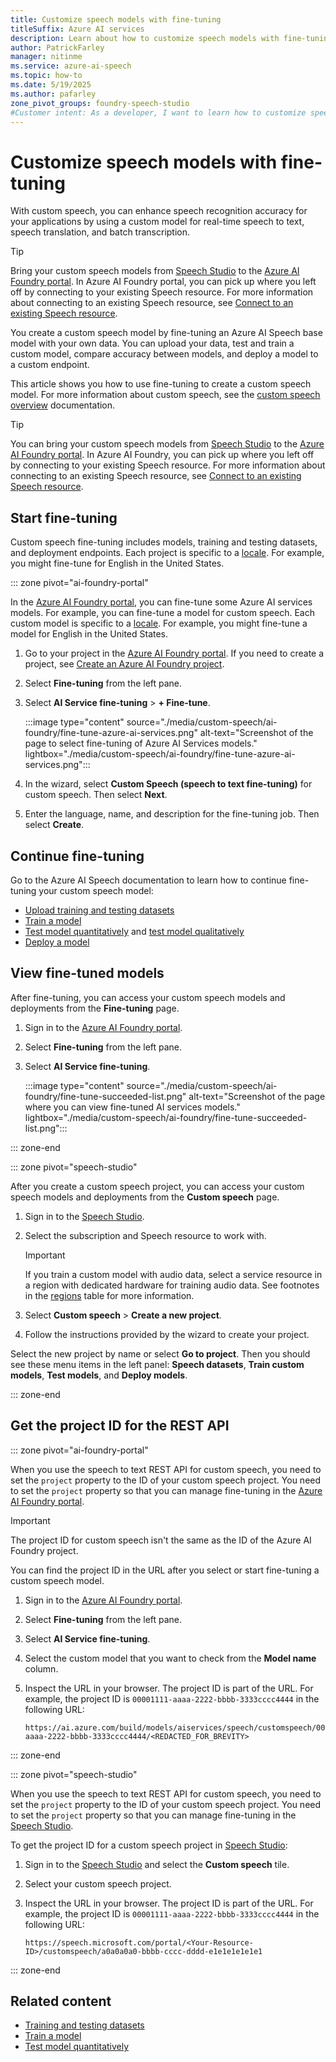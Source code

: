 ```yaml
---
title: Customize speech models with fine-tuning
titleSuffix: Azure AI services
description: Learn about how to customize speech models with fine-tuning. 
author: PatrickFarley
manager: nitinme
ms.service: azure-ai-speech
ms.topic: how-to
ms.date: 5/19/2025
ms.author: pafarley
zone_pivot_groups: foundry-speech-studio
#Customer intent: As a developer, I want to learn how to customize speech models with fine-tuning so that I can train and deploy a custom model.
---
```


# Customize speech models with fine-tuning

With custom speech, you can enhance speech recognition accuracy for your applications by using a custom model for real-time speech to text, speech translation, and batch transcription. 

> [!TIP]
> Bring your custom speech models from [Speech Studio](https://speech.microsoft.com) to the [Azure AI Foundry portal](https://ai.azure.com/?cid=learnDocs). In Azure AI Foundry portal, you can pick up where you left off by connecting to your existing Speech resource. For more information about connecting to an existing Speech resource, see [Connect to an existing Speech resource](../../ai-studio/ai-services/how-to/connect-ai-services.md#connect-azure-ai-services-after-you-create-a-project).

You create a custom speech model by fine-tuning an Azure AI Speech base model with your own data. You can upload your data, test and train a custom model, compare accuracy between models, and deploy a model to a custom endpoint.

This article shows you how to use fine-tuning to create a custom speech model. For more information about custom speech, see the [custom speech overview](./custom-speech-overview.md) documentation.

> [!TIP]
> You can bring your custom speech models from [Speech Studio](https://speech.microsoft.com) to the [Azure AI Foundry portal](https://ai.azure.com/?cid=learnDocs). In Azure AI Foundry, you can pick up where you left off by connecting to your existing Speech resource. For more information about connecting to an existing Speech resource, see [Connect to an existing Speech resource](../../ai-services/connect-services-ai-foundry-portal.md#connect-azure-ai-services-after-you-create-a-project).

## Start fine-tuning

Custom speech fine-tuning includes models, training and testing datasets, and deployment endpoints. Each project is specific to a [locale](language-support.md?tabs=stt). For example, you might fine-tune for English in the United States.

::: zone pivot="ai-foundry-portal"

In the [Azure AI Foundry portal](https://ai.azure.com/?cid=learnDocs), you can fine-tune some Azure AI services models. For example, you can fine-tune a model for custom speech. Each custom model is specific to a [locale](language-support.md?tabs=stt). For example, you might fine-tune a model for English in the United States.

1. Go to your project in the [Azure AI Foundry portal](https://ai.azure.com/?cid=learnDocs). If you need to create a project, see [Create an Azure AI Foundry project](../../ai-foundry/how-to/create-projects.md).
1. Select **Fine-tuning** from the left pane.
1. Select **AI Service fine-tuning** > **+ Fine-tune**.

    :::image type="content" source="./media/custom-speech/ai-foundry/fine-tune-azure-ai-services.png" alt-text="Screenshot of the page to select fine-tuning of Azure AI Services models." lightbox="./media/custom-speech/ai-foundry/fine-tune-azure-ai-services.png":::
 
1. In the wizard, select **Custom Speech (speech to text fine-tuning)** for custom speech. Then select **Next**.

1. Enter the language, name, and description for the fine-tuning job. Then select **Create**.

## Continue fine-tuning

Go to the Azure AI Speech documentation to learn how to continue fine-tuning your custom speech model:
* [Upload training and testing datasets](./how-to-custom-speech-upload-data.md)
* [Train a model](how-to-custom-speech-train-model.md)
* [Test model quantitatively](how-to-custom-speech-evaluate-data.md) and [test model qualitatively](./how-to-custom-speech-inspect-data.md)
* [Deploy a model](how-to-custom-speech-deploy-model.md)

## View fine-tuned models

After fine-tuning, you can access your custom speech models and deployments from the **Fine-tuning** page. 

1. Sign in to the [Azure AI Foundry portal](https://ai.azure.com/?cid=learnDocs).
1. Select **Fine-tuning** from the left pane.
1. Select **AI Service fine-tuning**.

    :::image type="content" source="./media/custom-speech/ai-foundry/fine-tune-succeeded-list.png" alt-text="Screenshot of the page where you can view fine-tuned AI services models." lightbox="./media/custom-speech/ai-foundry/fine-tune-succeeded-list.png":::

::: zone-end

::: zone pivot="speech-studio"

After you create a custom speech project, you can access your custom speech models and deployments from the **Custom speech** page.

1. Sign in to the [Speech Studio](https://aka.ms/speechstudio/customspeech).
1. Select the subscription and Speech resource to work with. 

    > [!IMPORTANT]
    > If you train a custom model with audio data, select a service resource in a region with dedicated hardware for training audio data. See footnotes in the [regions](regions.md#regions) table for more information.

1. Select **Custom speech** > **Create a new project**. 
1. Follow the instructions provided by the wizard to create your project. 

Select the new project by name or select **Go to project**. Then you should see these menu items in the left panel: **Speech datasets**, **Train custom models**, **Test models**, and **Deploy models**. 

::: zone-end


## Get the project ID for the REST API

::: zone pivot="ai-foundry-portal"

When you use the speech to text REST API for custom speech, you need to set the `project` property to the ID of your custom speech project. You need to set the `project` property so that you can manage fine-tuning in the [Azure AI Foundry portal](https://ai.azure.com/?cid=learnDocs). 

> [!IMPORTANT]
> The project ID for custom speech isn't the same as the ID of the Azure AI Foundry project.

You can find the project ID in the URL after you select or start fine-tuning a custom speech model. 

1. Sign in to the [Azure AI Foundry portal](https://ai.azure.com/?cid=learnDocs).
1. Select **Fine-tuning** from the left pane.
1. Select **AI Service fine-tuning**.
1. Select the custom model that you want to check from the **Model name** column.
1. Inspect the URL in your browser. The project ID is part of the URL. For example, the project ID is `00001111-aaaa-2222-bbbb-3333cccc4444` in the following URL: 

    ```https
    https://ai.azure.com/build/models/aiservices/speech/customspeech/00001111-aaaa-2222-bbbb-3333cccc4444/<REDACTED_FOR_BREVITY>
    ```

::: zone-end

::: zone pivot="speech-studio"

When you use the speech to text REST API for custom speech, you need to set the `project` property to the ID of your custom speech project. You need to set the `project` property so that you can manage fine-tuning in the [Speech Studio](https://aka.ms/speechstudio/customspeech). 

To get the project ID for a custom speech project in [Speech Studio](https://aka.ms/speechstudio/customspeech):

1. Sign in to the [Speech Studio](https://aka.ms/speechstudio/customspeech) and select the **Custom speech** tile.
1. Select your custom speech project. 
1. Inspect the URL in your browser. The project ID is part of the URL. For example, the project ID is `00001111-aaaa-2222-bbbb-3333cccc4444` in the following URL:

    ```https
    https://speech.microsoft.com/portal/<Your-Resource-ID>/customspeech/a0a0a0a0-bbbb-cccc-dddd-e1e1e1e1e1e1
    ```

::: zone-end

## Related content

* [Training and testing datasets](./how-to-custom-speech-test-and-train.md)
* [Train a model](how-to-custom-speech-train-model.md)
* [Test model quantitatively](how-to-custom-speech-evaluate-data.md)
